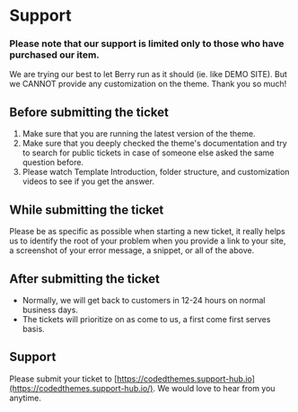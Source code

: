 # Support

### Please note that our support is limited only to those who have purchased our item.

We are trying our best to let Berry run as it should (ie. like DEMO SITE). But we CANNOT provide any customization on the theme. Thank you so much!

## Before submitting the ticket

1. Make sure that you are running the latest version of the theme.
2. Make sure that you deeply checked the theme's documentation and try to search for public tickets in case of someone else asked the same question before.
3. Please watch Template Introduction, folder structure, and customization videos to see if you get the answer.

## While submitting the ticket

Please be as specific as possible when starting a new ticket, it really helps us to identify the root of your problem when you provide a link to your site, a screenshot of your error message, a snippet, or all of the above.

## After submitting the ticket

* Normally, we will get back to customers in 12-24 hours on normal business days.
* The tickets will prioritize on as come to us, a first come first serves basis.

## Support

Please submit your ticket to [https://codedthemes.support-hub.io](https://codedthemes.support-hub.io/). We would love to hear from you anytime.
